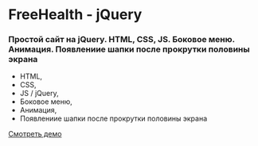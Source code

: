 # FreeHealth - jQuery

### Простой сайт на jQuery. HTML, CSS, JS. Боковое меню. Анимация. Появлениие шапки после прокрутки половины экрана

- HTML,
- CSS,
- JS / jQuery,
- Боковое меню,
- Анимация,
- Появлениие шапки после прокрутки половины экрана

[Смотреть демо](https://kovalchuk-alexandr.github.io/Free-Health/)
